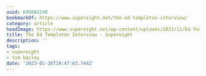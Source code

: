 ```yaml
---
uuid: 645601240
bookmarkOf: https://www.supereight.net/the-ed-templeton-interview/
category: article
headImage: https://www.supereight.net/wp-content/uploads/2021/11/Ed-Templeton-Portrait-by-Deanna.jpg
title: The Ed Templeton Interview - Supereight
description: ''
tags:
- supereight
- tom bailey
date: '2023-01-26T19:47:03.744Z'
---
```



